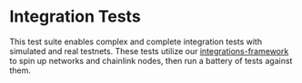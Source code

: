 # Integration Tests

This test suite enables complex and complete integration tests with simulated and real testnets. These tests utilize
our [integrations-framework](https://github.com/smartcontractkit/integrations-framework) to spin up networks and
chainlink nodes, then run a battery of tests against them.
